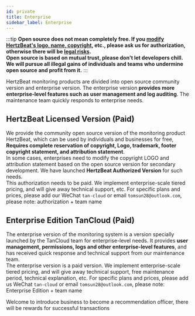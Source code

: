 ```yaml
---
id: private  
title: Enterprise     
sidebar_label: Enterprise     
---
```


:::tip
**Open source does not mean completely free. If you [modify HertzBeat's logo, name, copyright](https://github.com/dromara/hertzbeat/blob/master/NOTICE), etc., please ask us for authorization, otherwise there will be [legal risks](legal).**     
**Open source is based on mutual trust, please don't let developers chill. We will pursue all illegal gains of individuals and teams who undermine open source and profit from it.**
:::

HertzBeat monitoring products are divided into open source community version and enterprise version. The enterprise version **provides more enterprise-level features such as user management and log auditing**. The maintenance team quickly responds to enterprise needs.

## HertzBeat Licensed Version (Paid)

We provide the community open source version of the monitoring product HertzBeat, which can be used by individuals and businesses for free, **Requires complete reservation of copyright, Logo, trademark, footer copyright statement, and attribution statement**.  
In some cases, enterprises need to modify the copyright LOGO and attribution statement based on the open source version for secondary development. We have launched **HertzBeat Authorized Version** for such needs.   
This authorization needs to be paid. We implement enterprise-scale tiered pricing, and will give away technical support, etc. For specific plans and prices, please add our WeChat `tan-cloud` or email `tomsun28@outlook.com`, please note: authorization + team name

## Enterprise Edition TanCloud (Paid)

The enterprise version of the monitoring system is a version specially launched by the TanCloud team for enterprise-level needs. It provides **user management, permissions, logs and other enterprise-level features**, and has received quick response and technical support from our maintenance team.   
The enterprise version is a paid version. We implement enterprise-scale tiered pricing, and will give away technical support, free maintenance period, technical explanation, etc. For specific plans and prices, please add us WeChat `tan-cloud` or email `tomsun28@outlook.com`, please note: Enterprise Edition + team name

Welcome to introduce business to become a recommendation officer, there will be rewards for successful transactions
